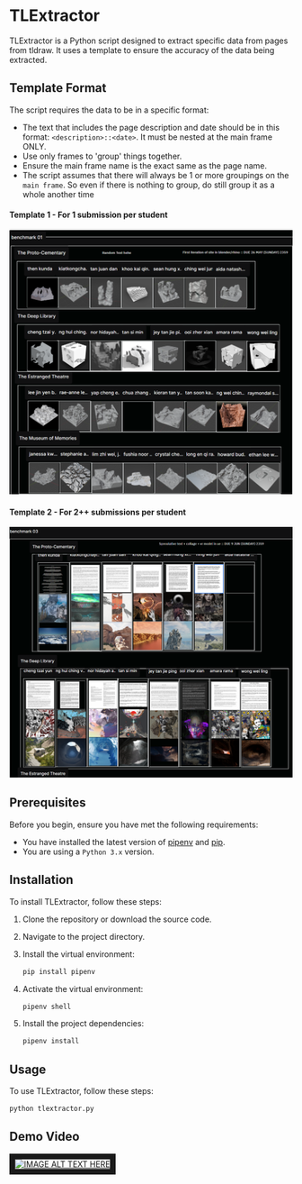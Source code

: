 # TLExtractor

TLExtractor is a Python script designed to extract specific data from pages from tldraw. It uses a template to ensure the accuracy of the data being extracted.

## Template Format

The script requires the data to be in a specific format:

* The text that includes the page description and date should be in this format: `<description>::<date>`. It must be nested at the main frame ONLY.
* Use only frames to 'group' things together.
* Ensure the main frame name is the exact same as the page name.
* The script assumes that there will always be 1 or more groupings on the `main frame`. So even if there is nothing to group, do still group it as a whole another time

#### Template 1 - For 1 submission per student
![Template Format 1](./img/template_format1.png)

#### Template 2 - For 2++ submissions per student
![Template Format 2](/img/template_format2.png)



## Prerequisites

Before you begin, ensure you have met the following requirements:

* You have installed the latest version of [pipenv](https://pipenv.pypa.io/en/latest/) and [pip](https://pypi.org/project/pip/#history).
* You are using a `Python 3.x` version.

## Installation

To install TLExtractor, follow these steps:

1. Clone the repository or download the source code.
2. Navigate to the project directory.
3. Install the virtual environment:

    ```bash
    pip install pipenv
    ```

4. Activate the virtual environment:

    ```bash
    pipenv shell
    ```

5. Install the project dependencies:

    ```bash
    pipenv install
    ```

## Usage

To use TLExtractor, follow these steps:

```bash
python tlextractor.py
```



## Demo Video

<a href="https://github-production-user-asset-6210df.s3.amazonaws.com/58838335/340716156-68d26e9a-b312-4af8-9200-c902aa7527f3.mp4?X-Amz-Algorithm=AWS4-HMAC-SHA256&X-Amz-Credential=AKIAVCODYLSA53PQK4ZA%2F20240618%2Fus-east-1%2Fs3%2Faws4_request&X-Amz-Date=20240618T143126Z&X-Amz-Expires=300&X-Amz-Signature=38cc577f04cab4a33903b9ba850aceb69ce931e4fda028dd33d43ce8678bd1cb&X-Amz-SignedHeaders=host&actor_id=58838335&key_id=0&repo_id=813742945" target="_blank"><img src="https://github-production-user-asset-6210df.s3.amazonaws.com/58838335/340716156-68d26e9a-b312-4af8-9200-c902aa7527f3.mp4?X-Amz-Algorithm=AWS4-HMAC-SHA256&X-Amz-Credential=AKIAVCODYLSA53PQK4ZA%2F20240618%2Fus-east-1%2Fs3%2Faws4_request&X-Amz-Date=20240618T143126Z&X-Amz-Expires=300&X-Amz-Signature=38cc577f04cab4a33903b9ba850aceb69ce931e4fda028dd33d43ce8678bd1cb&X-Amz-SignedHeaders=host&actor_id=58838335&key_id=0&repo_id=813742945" 
alt="IMAGE ALT TEXT HERE" width="240" height="180" border="10" /></a>
